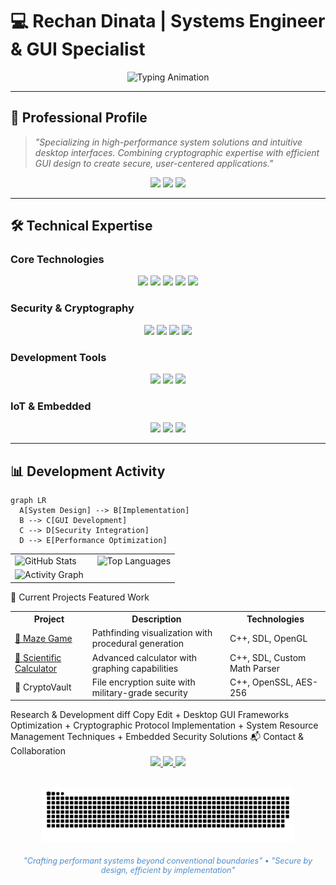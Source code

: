 # 💻 Rechan Dinata | Systems Engineer & GUI Specialist

<div align="center">
  <img src="https://readme-typing-svg.demolab.com?font=Fira+Code&size=26&duration=3800&pause=800&color=4F8CC9&center=true&vCenter=true&width=700&lines=Building+Robust+Systems;Efficient+Problem+Solver;Cryptography+Specialist;GUI+Developer;SDL+Expert" alt="Typing Animation" />
</div>

---

## 👤 Professional Profile

> *"Specializing in high-performance system solutions and intuitive desktop interfaces. Combining cryptographic expertise with efficient GUI design to create secure, user-centered applications."*

<div align="center">
  <img src="https://img.shields.io/badge/Status-Available_for_Projects-brightgreen?style=flat&color=4F8CC9" />
  <img src="https://img.shields.io/badge/Focus-Systems_Programming-4F8CC9?style=flat" />
  <img src="https://img.shields.io/badge/Specialty-Desktop_GUI-4F8CC9?style=flat" />
</div>

---

## 🛠️ Technical Expertise

### Core Technologies
<div align="center">
  <img src="https://img.shields.io/badge/C++-00599C?logo=c%2B%2B&logoColor=white&style=flat-square" />
  <img src="https://img.shields.io/badge/Python-3776AB?logo=python&logoColor=white&style=flat-square" />
  <img src="https://img.shields.io/badge/Java-007396?logo=openjdk&logoColor=white&style=flat-square" />
  <img src="https://img.shields.io/badge/SDL-000000?logo=sdl&logoColor=white&style=flat-square" />
  <img src="https://img.shields.io/badge/OpenGL-5580A0?logo=opengl&logoColor=white&style=flat-square" />
</div>

### Security & Cryptography
<div align="center">
  <img src="https://img.shields.io/badge/OpenSSL-721412?logo=openssl&logoColor=white&style=flat-square" />
  <img src="https://img.shields.io/badge/Cryptography-4F8CC9?style=flat-square" />
  <img src="https://img.shields.io/badge/AES-4F8CC9?style=flat-square" />
  <img src="https://img.shields.io/badge/RSA-4F8CC9?style=flat-square" />
</div>

### Development Tools
<div align="center">
  <img src="https://img.shields.io/badge/CMake-064F8C?logo=cmake&logoColor=white&style=flat-square" />
  <img src="https://img.shields.io/badge/Git-F05032?logo=git&logoColor=white&style=flat-square" />
  <img src="https://img.shields.io/badge/VS_Code-007ACC?logo=visualstudiocode&logoColor=white&style=flat-square" />
</div>

### IoT & Embedded
<div align="center">
  <img src="https://img.shields.io/badge/Arduino-00979D?logo=arduino&logoColor=white&style=flat-square" />
  <img src="https://img.shields.io/badge/Raspberry_Pi-C51A4A?logo=raspberrypi&logoColor=white&style=flat-square" />
  <img src="https://img.shields.io/badge/ESP32-000000?logo=espressif&logoColor=white&style=flat-square" />
</div>

---

## 📊 Development Activity

```mermaid
graph LR
  A[System Design] --> B[Implementation]
  B --> C[GUI Development]
  C --> D[Security Integration]
  D --> E[Performance Optimization]
```

<table align="center"> <tr> <td width="50%"> <img src="https://github-readme-stats.vercel.app/api?username=Zreechxnn&show_icons=true&theme=github_dark&hide_border=true&bg_color=00000000&title_color=4F8CC9&text_color=9f9f9f&include_all_commits=true&count_private=true" alt="GitHub Stats" /> </td> <td width="50%"> <img src="https://github-readme-stats.vercel.app/api/top-langs/?username=Zreechxnn&layout=compact&theme=github_dark&hide_border=true&bg_color=00000000&title_color=4F8CC9&text_color=9f9f9f&langs_count=6" alt="Top Languages" /> </td> </tr> <tr> <td colspan="2"> <img src="https://github-readme-activity-graph.vercel.app/graph?username=Zreechxnn&theme=github-dark&hide_border=true&area=true&custom_title=Development+Activity&radius=16&color=4F8CC9&bg_color=00000000" alt="Activity Graph" /> </td> </tr> </table>
🔭 Current Projects
Featured Work
<table align="center"> <tr> <th>Project</th> <th>Description</th> <th>Technologies</th> </tr> <tr> <td><a href="https://zreechxnn.github.io/maze-game/">🧩 Maze Game</a></td> <td>Pathfinding visualization with procedural generation</td> <td>C++, SDL, OpenGL</td> </tr> <tr> <td><a href="https://zreechxnn.github.io/calculator-SDL2/">🧮 Scientific Calculator</a></td> <td>Advanced calculator with graphing capabilities</td> <td>C++, SDL, Custom Math Parser</td> </tr> <tr> <td>🔐 CryptoVault</td> <td>File encryption suite with military-grade security</td> <td>C++, OpenSSL, AES-256</td> </tr> </table>
Research & Development
diff
Copy
Edit
+ Desktop GUI Frameworks Optimization
+ Cryptographic Protocol Implementation
+ System Resource Management Techniques
+ Embedded Security Solutions
📬 Contact & Collaboration
<div align="center"> <a href="mailto:hoshikochan93@gmail.com"> <img src="https://img.shields.io/badge/Email-Contact_Me-D14836?style=for-the-badge&logo=gmail&logoColor=white" /> </a> <a href="https://www.linkedin.com/in/rechan-dinata-a80552278"> <img src="https://img.shields.io/badge/LinkedIn-Professional_Network-0A66C2?style=for-the-badge&logo=linkedin&logoColor=white" /> </a> <a href="https://github.com/Zreechxnn"> <img src="https://img.shields.io/badge/GitHub-Portfolio-181717?style=for-the-badge&logo=github&logoColor=white" /> </a> </div> <div align="center" style="margin-top:30px"> <img src="https://raw.githubusercontent.com/Zreechxnn/Zreechxnn/main/dist/snake.svg" alt="Coding Activity" width="80%" /> </div> <div align="center" style="margin-top:20px; font-size:0.9em; color:#4F8CC9"> <i>"Crafting performant systems beyond conventional boundaries"</i> • <i>"Secure by design, efficient by implementation"</i> </div> 
